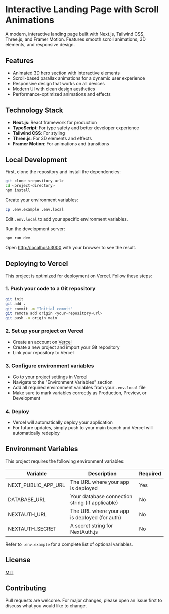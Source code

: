 # Interactive Landing Page with Scroll Animations

A modern, interactive landing page built with Next.js, Tailwind CSS, Three.js, and Framer Motion. Features smooth scroll animations, 3D elements, and responsive design.

## Features

- Animated 3D hero section with interactive elements
- Scroll-based parallax animations for a dynamic user experience
- Responsive design that works on all devices
- Modern UI with clean design aesthetics
- Performance-optimized animations and effects

## Technology Stack

- **Next.js**: React framework for production
- **TypeScript**: For type safety and better developer experience
- **Tailwind CSS**: For styling
- **Three.js**: For 3D elements and effects
- **Framer Motion**: For animations and transitions

## Local Development

First, clone the repository and install the dependencies:

```bash
git clone <repository-url>
cd <project-directory>
npm install
```

Create your environment variables:

```bash
cp .env.example .env.local
```

Edit `.env.local` to add your specific environment variables.

Run the development server:

```bash
npm run dev
```

Open [http://localhost:3000](http://localhost:3000) with your browser to see the result.

## Deploying to Vercel

This project is optimized for deployment on Vercel. Follow these steps:

### 1. Push your code to a Git repository

```bash
git init
git add .
git commit -m "Initial commit"
git remote add origin <your-repository-url>
git push -u origin main
```

### 2. Set up your project on Vercel

- Create an account on [Vercel](https://vercel.com)
- Create a new project and import your Git repository
- Link your repository to Vercel

### 3. Configure environment variables

- Go to your project settings in Vercel
- Navigate to the "Environment Variables" section
- Add all required environment variables from your `.env.local` file
- Make sure to mark variables correctly as Production, Preview, or Development

### 4. Deploy

- Vercel will automatically deploy your application
- For future updates, simply push to your main branch and Vercel will automatically redeploy

## Environment Variables

This project requires the following environment variables:

| Variable | Description | Required |
|----------|-------------|----------|
| NEXT_PUBLIC_APP_URL | The URL where your app is deployed | Yes |
| DATABASE_URL | Your database connection string (if applicable) | No |
| NEXTAUTH_URL | The URL where your app is deployed (for auth) | No |
| NEXTAUTH_SECRET | A secret string for NextAuth.js | No |

Refer to `.env.example` for a complete list of optional variables.

## License

[MIT](LICENSE)

## Contributing

Pull requests are welcome. For major changes, please open an issue first to discuss what you would like to change.
